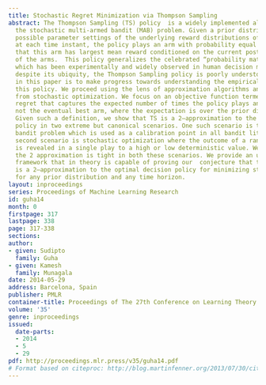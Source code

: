 ```yaml
---
title: Stochastic Regret Minimization via Thompson Sampling
abstract: The Thompson Sampling (TS) policy  is a widely implemented algorithm for
  the stochastic multi-armed bandit (MAB) problem. Given a prior distribution over
  possible parameter settings of the underlying reward distributions of the arms,
  at each time instant, the policy plays an arm with probability equal to the probability
  that this arm has largest mean reward conditioned on the current posterior distributions
  of the arms.  This policy generalizes the celebrated “probability matching” heuristic
  which has been experimentally and widely observed in human decision making. However,
  despite its ubiquity, the Thompson Sampling policy is poorly understood. Our goal
  in this paper is to make progress towards understanding the empirical success of
  this policy. We proceed using the lens of approximation algorithms and problem definitions
  from stochastic optimization. We focus on an objective function termed \em stochastic
  regret that captures the expected number of times the policy plays an arm that is
  not the eventual best arm, where the expectation is over the prior distribution.
  Given such a definition, we show that TS is a 2–approximation to the optimal decision
  policy in two extreme but canonical scenarios. One such scenario is the two-armed
  bandit problem which is used as a calibration point in all bandit literature. The
  second scenario is stochastic optimization where the outcome of a random variable
  is revealed in a single play to a high or low deterministic value. We show that
  the 2 approximation is tight in both these scenarios. We provide an uniform analysis
  framework that in theory is capable of proving our  conjecture that the TS policy
  is a 2–approximation to the optimal decision policy for minimizing stochastic regret,
  for any prior distribution and any time horizon.
layout: inproceedings
series: Proceedings of Machine Learning Research
id: guha14
month: 0
firstpage: 317
lastpage: 338
page: 317-338
sections: 
author:
- given: Sudipto
  family: Guha
- given: Kamesh
  family: Munagala
date: 2014-05-29
address: Barcelona, Spain
publisher: PMLR
container-title: Proceedings of The 27th Conference on Learning Theory
volume: '35'
genre: inproceedings
issued:
  date-parts:
  - 2014
  - 5
  - 29
pdf: http://proceedings.mlr.press/v35/guha14.pdf
# Format based on citeproc: http://blog.martinfenner.org/2013/07/30/citeproc-yaml-for-bibliographies/
---
```

